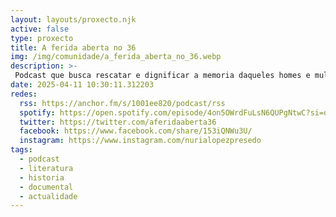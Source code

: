 ```yaml
---
layout: layouts/proxecto.njk
active: false
type: proxecto
title: A ferida aberta no 36
img: /img/comunidade/a_ferida_aberta_no_36.webp
description: >-
 Podcast que busca rescatar e dignificar a memoria daqueles homes e mulleres perseguidos polo franquismo e que reconstrúe, a través dos seus propios relatos, a experiencia vivida durante a guerra civil. Dirixido e presentado por Nuria López
date: 2025-04-11 10:30:11.312203
redes:
  rss: https://anchor.fm/s/1001ee820/podcast/rss
  spotify: https://open.spotify.com/episode/4on5OWrdFuLsN6QUPgNtwC?si=dLOdTbU6QWKQhWnxcUnqtg&nd=1&dlsi=65ca6d0e79e84e47
  twitter: https://twitter.com/aferidaaberta36
  facebook: https://www.facebook.com/share/153iQNWu3U/
  instagram: https://www.instagram.com/nurialopezpresedo
tags:
  - podcast
  - literatura
  - historia
  - documental
  - actualidade
---
```

